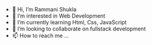 - 👋 Hi, I’m Rammani Shukla
- 👀 I’m interested in Web Development 
- 🌱 I’m currently learning Html, Css, JavaScript
- 💞️ I’m looking to collaborate on fullstack development
- 📫 How to reach me ...

<!---
rammanis97/rammanis97 is a ✨ special ✨ repository because its `README.md` (this file) appears on your GitHub profile.
You can click the Preview link to take a look at your changes.
--->
